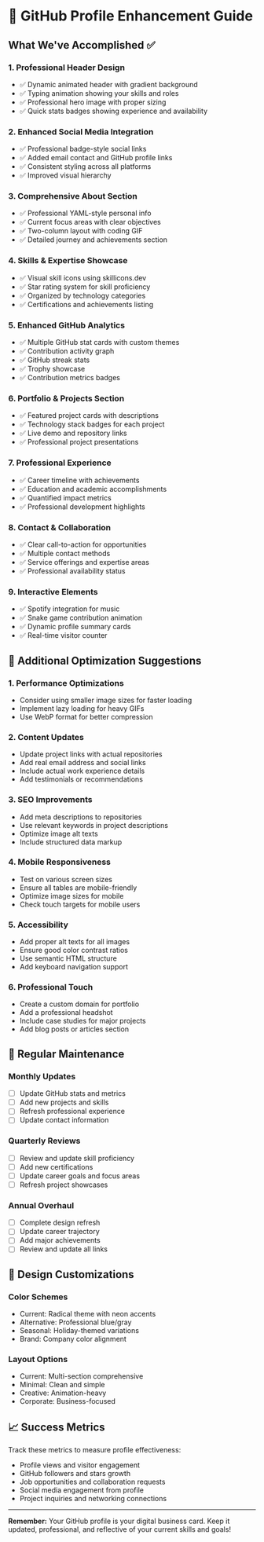 # 🚀 GitHub Profile Enhancement Guide

## What We've Accomplished ✅

### 1. **Professional Header Design**
- ✅ Dynamic animated header with gradient background
- ✅ Typing animation showing your skills and roles
- ✅ Professional hero image with proper sizing
- ✅ Quick stats badges showing experience and availability

### 2. **Enhanced Social Media Integration**
- ✅ Professional badge-style social links
- ✅ Added email contact and GitHub profile links
- ✅ Consistent styling across all platforms
- ✅ Improved visual hierarchy

### 3. **Comprehensive About Section**
- ✅ Professional YAML-style personal info
- ✅ Current focus areas with clear objectives
- ✅ Two-column layout with coding GIF
- ✅ Detailed journey and achievements section

### 4. **Skills & Expertise Showcase**
- ✅ Visual skill icons using skillicons.dev
- ✅ Star rating system for skill proficiency
- ✅ Organized by technology categories
- ✅ Certifications and achievements listing

### 5. **Enhanced GitHub Analytics**
- ✅ Multiple GitHub stat cards with custom themes
- ✅ Contribution activity graph
- ✅ GitHub streak stats
- ✅ Trophy showcase
- ✅ Contribution metrics badges

### 6. **Portfolio & Projects Section**
- ✅ Featured project cards with descriptions
- ✅ Technology stack badges for each project
- ✅ Live demo and repository links
- ✅ Professional project presentations

### 7. **Professional Experience**
- ✅ Career timeline with achievements
- ✅ Education and academic accomplishments
- ✅ Quantified impact metrics
- ✅ Professional development highlights

### 8. **Contact & Collaboration**
- ✅ Clear call-to-action for opportunities
- ✅ Multiple contact methods
- ✅ Service offerings and expertise areas
- ✅ Professional availability status

### 9. **Interactive Elements**
- ✅ Spotify integration for music
- ✅ Snake game contribution animation
- ✅ Dynamic profile summary cards
- ✅ Real-time visitor counter

## 🎯 Additional Optimization Suggestions

### 1. **Performance Optimizations**
- Consider using smaller image sizes for faster loading
- Implement lazy loading for heavy GIFs
- Use WebP format for better compression

### 2. **Content Updates**
- Update project links with actual repositories
- Add real email address and social links
- Include actual work experience details
- Add testimonials or recommendations

### 3. **SEO Improvements**
- Add meta descriptions to repositories
- Use relevant keywords in project descriptions
- Optimize image alt texts
- Include structured data markup

### 4. **Mobile Responsiveness**
- Test on various screen sizes
- Ensure all tables are mobile-friendly
- Optimize image sizes for mobile
- Check touch targets for mobile users

### 5. **Accessibility**
- Add proper alt texts for all images
- Ensure good color contrast ratios
- Use semantic HTML structure
- Add keyboard navigation support

### 6. **Professional Touch**
- Create a custom domain for portfolio
- Add a professional headshot
- Include case studies for major projects
- Add blog posts or articles section

## 🔧 Regular Maintenance

### Monthly Updates
- [ ] Update GitHub stats and metrics
- [ ] Add new projects and skills
- [ ] Refresh professional experience
- [ ] Update contact information

### Quarterly Reviews
- [ ] Review and update skill proficiency
- [ ] Add new certifications
- [ ] Update career goals and focus areas
- [ ] Refresh project showcases

### Annual Overhaul
- [ ] Complete design refresh
- [ ] Update career trajectory
- [ ] Add major achievements
- [ ] Review and update all links

## 🎨 Design Customizations

### Color Schemes
- Current: Radical theme with neon accents
- Alternative: Professional blue/gray
- Seasonal: Holiday-themed variations
- Brand: Company color alignment

### Layout Options
- Current: Multi-section comprehensive
- Minimal: Clean and simple
- Creative: Animation-heavy
- Corporate: Business-focused

## 📈 Success Metrics

Track these metrics to measure profile effectiveness:
- Profile views and visitor engagement
- GitHub followers and stars growth
- Job opportunities and collaboration requests
- Social media engagement from profile
- Project inquiries and networking connections

---

**Remember:** Your GitHub profile is your digital business card. Keep it updated, professional, and reflective of your current skills and goals!